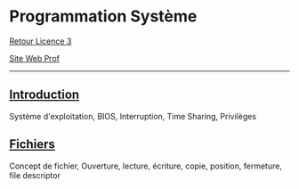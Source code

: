 # Programmation Système

[Retour Licence 3](https://mcheungsen.github.io/cours/ "Licence 3")

[Site Web Prof](https://gforgeron.gitlab.io/progsys/)

---- 

## [Introduction](progsys-1.md)
Système d'exploitation, BIOS, Interruption, Time Sharing, Privilèges

## [Fichiers](progsys-2.md)
Concept de fichier, Ouverture, lecture, écriture, copie, position, fermeture, file descriptor